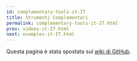 ```yaml
---
id: complementary-tools-it-IT
title: Strumenti Complementari
permalink: complementary-tools-it-IT.html
prev: videos-it-IT.html
next: examples-it-IT.html
---
```


Questa pagina è stata spostata sul [wiki di GitHub](https://github.com/facebook/react/wiki/Complementary-Tools).

